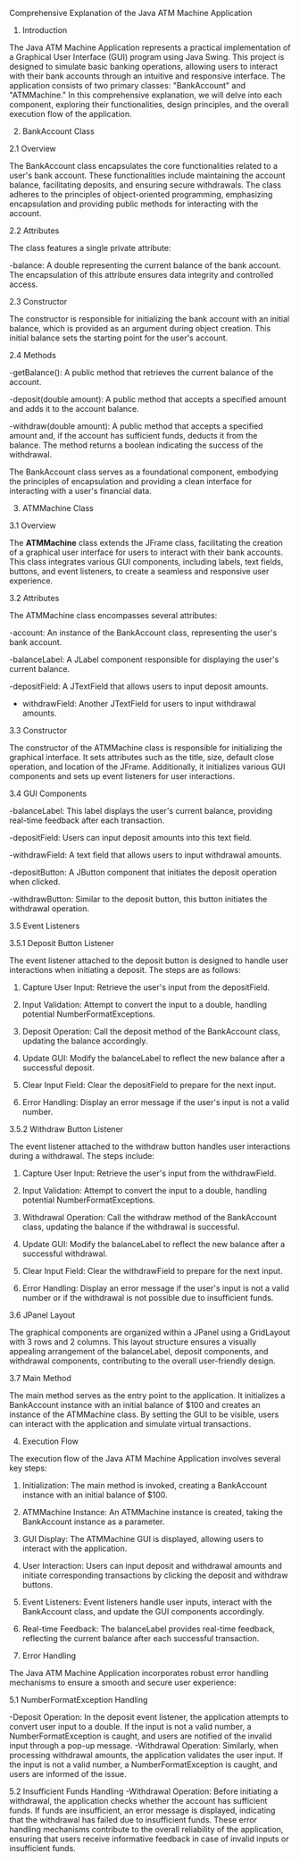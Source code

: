 Comprehensive Explanation of the Java ATM Machine Application

1. Introduction
   
The Java ATM Machine Application represents a practical implementation of a Graphical User Interface (GUI) program using Java Swing. This project is designed to simulate basic banking operations, allowing users to interact with their bank accounts through an intuitive and responsive interface. The application consists of two primary classes: "BankAccount" and "ATMMachine." In this comprehensive explanation, we will delve into each component, exploring their functionalities, design principles, and the overall execution flow of the application.

2. BankAccount Class
   
2.1 Overview

The BankAccount class encapsulates the core functionalities related to a user's bank account. These functionalities include maintaining the account balance, facilitating deposits, and ensuring secure withdrawals. The class adheres to the principles of object-oriented programming, emphasizing encapsulation and providing public methods for interacting with the account.

2.2 Attributes

The class features a single private attribute:

-balance: A double representing the current balance of the bank account. The encapsulation of this attribute ensures data integrity and controlled access.

2.3 Constructor

The constructor is responsible for initializing the bank account with an initial balance, which is provided as an argument during object creation. This initial balance sets the starting point for the user's account.

2.4 Methods

-getBalance(): A public method that retrieves the current balance of the account.

-deposit(double amount): A public method that accepts a specified amount and adds it to the account balance.

-withdraw(double amount): A public method that accepts a specified amount and, if the account has sufficient funds, deducts it from the balance. The method returns a boolean indicating the success of the withdrawal.

The BankAccount class serves as a foundational component, embodying the principles of encapsulation and providing a clean interface for interacting with a user's financial data.

3. ATMMachine Class

3.1 Overview

The **ATMMachine** class extends the JFrame class, facilitating the creation of a graphical user interface for users to interact with their bank accounts. This class integrates various GUI components, including labels, text fields, buttons, and event listeners, to create a seamless and responsive user experience.

3.2 Attributes

The ATMMachine class encompasses several attributes:

-account: An instance of the BankAccount class, representing the user's bank account.

-balanceLabel: A JLabel component responsible for displaying the user's current balance.

-depositField: A JTextField that allows users to input deposit amounts.

- withdrawField: Another JTextField for users to input withdrawal amounts.

3.3 Constructor

The constructor of the ATMMachine class is responsible for initializing the graphical interface. It sets attributes such as the title, size, default close operation, and location of the JFrame. Additionally, it initializes various GUI components and sets up event listeners for user interactions.

3.4 GUI Components

-balanceLabel: This label displays the user's current balance, providing real-time feedback after each transaction.

-depositField: Users can input deposit amounts into this text field.

-withdrawField: A text field that allows users to input withdrawal amounts.

-depositButton: A JButton component that initiates the deposit operation when clicked.

-withdrawButton: Similar to the deposit button, this button initiates the withdrawal operation.

3.5 Event Listeners

3.5.1 Deposit Button Listener

The event listener attached to the deposit button is designed to handle user interactions when initiating a deposit. The steps are as follows:

1. Capture User Input: Retrieve the user's input from the depositField.

2. Input Validation: Attempt to convert the input to a double, handling potential NumberFormatExceptions.

3. Deposit Operation: Call the deposit method of the BankAccount class, updating the balance accordingly.

4. Update GUI: Modify the balanceLabel to reflect the new balance after a successful deposit.

5. Clear Input Field: Clear the depositField to prepare for the next input.

6. Error Handling: Display an error message if the user's input is not a valid number.

3.5.2 Withdraw Button Listener

The event listener attached to the withdraw button handles user interactions during a withdrawal. The steps include:

1. Capture User Input: Retrieve the user's input from the withdrawField.

2. Input Validation: Attempt to convert the input to a double, handling potential NumberFormatExceptions.

3. Withdrawal Operation: Call the withdraw method of the BankAccount class, updating the balance if the withdrawal is successful.

4. Update GUI: Modify the balanceLabel to reflect the new balance after a successful withdrawal.

5. Clear Input Field: Clear the withdrawField to prepare for the next input.

6. Error Handling: Display an error message if the user's input is not a valid number or if the withdrawal is not possible due to insufficient funds.

3.6 JPanel Layout

The graphical components are organized within a JPanel using a GridLayout with 3 rows and 2 columns. This layout structure ensures a visually appealing arrangement of the balanceLabel, deposit components, and withdrawal components, contributing to the overall user-friendly design.


3.7 Main Method

The main method serves as the entry point to the application. It initializes a BankAccount instance with an initial balance of $100 and creates an instance of the ATMMachine class. By setting the GUI to be visible, users can interact with the application and simulate virtual transactions.

4. Execution Flow
   
The execution flow of the Java ATM Machine Application involves several key steps:

1. Initialization: The main method is invoked, creating a BankAccount instance with an initial balance of $100.

2. ATMMachine Instance: An ATMMachine instance is created, taking the BankAccount instance as a parameter.

3. GUI Display: The ATMMachine GUI is displayed, allowing users to interact with the application.

4. User Interaction: Users can input deposit and withdrawal amounts and initiate corresponding transactions by clicking the deposit and withdraw buttons.

5. Event Listeners: Event listeners handle user inputs, interact with the BankAccount class, and update the GUI components accordingly.

6. Real-time Feedback: The balanceLabel provides real-time feedback, reflecting the current balance after each successful transaction.


5. Error Handling
   
The Java ATM Machine Application incorporates robust error handling mechanisms to ensure a smooth and secure user experience:

5.1 NumberFormatException Handling

-Deposit Operation: In the deposit event listener, the application attempts to convert user input to a double. If the input is not a valid number, a NumberFormatException is caught, and users are notified of the invalid input through a pop-up message.
-Withdrawal Operation: Similarly, when processing withdrawal amounts, the application validates the user input. If the input is not a valid number, a NumberFormatException is caught, and users are informed of the issue.

5.2 Insufficient Funds Handling
-Withdrawal Operation: Before initiating a withdrawal, the application checks whether the account has sufficient funds. If funds are insufficient, an error message is displayed, indicating that the withdrawal has failed due to insufficient funds.
These error handling mechanisms contribute to the overall reliability of the application, ensuring that users receive informative feedback in case of invalid inputs or insufficient funds.
